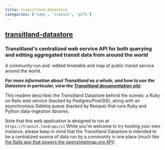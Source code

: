 ```yaml
---
title: transitland-datastore
categories: ['ruby', 'transit', 'gtfs']
---
```

## [transitland-datastore](https://github.com/transitland/transitland-datastore)

### Transitland's centralized web service API for both querying and editing aggregated transit data from around the world


A community-run and -edited timetable and map of public transit service around the world.

***For more information about Transitland as a whole, and how to use the Datastore in particular, view the [Transitland documentation site](https://transit.land/documentation).***

This readme describes the Transitland Datastore behind the scenes: a Ruby on Rails web service (backed by Postgres/PostGIS), along with an asynchronous Sidekiq queue (backed by Resque) that runs Ruby and Python data-ingestion libraries.

Note that this web application is designed to run at `https://transit.land/api/v1` While you're welcome to try hosting your own instance, please keep in mind that the Transitland Datastore is intended to be a centralized source of data run by a community in one place (much like [the Rails app that powers the openstreetmap.org API](https://github.com/openstreetmap/openstreetmap-website)).
